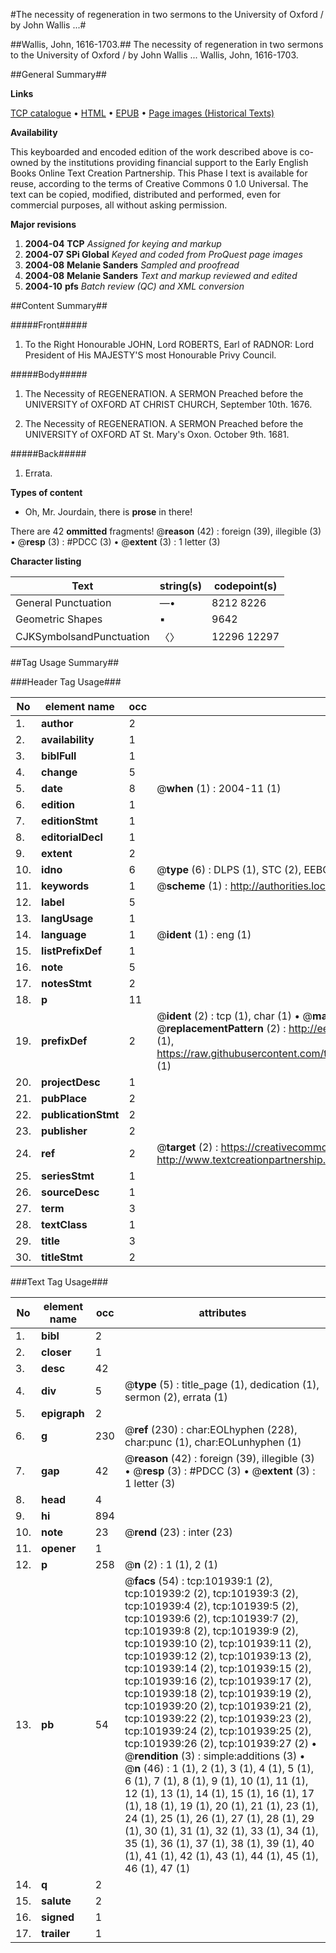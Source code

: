 #The necessity of regeneration in two sermons to the University of Oxford / by John Wallis ...#

##Wallis, John, 1616-1703.##
The necessity of regeneration in two sermons to the University of Oxford / by John Wallis ...
Wallis, John, 1616-1703.

##General Summary##

**Links**

[TCP catalogue](http://www.ota.ox.ac.uk/tcp/)  • 
[HTML](http://tei.it.ox.ac.uk/tcp/Texts-HTML/free/A67/A67398.html)  • 
[EPUB](http://tei.it.ox.ac.uk/tcp/Texts-EPUB/free/A67/A67398.epub) • 
[Page images (Historical Texts)](https://data.historicaltexts.jisc.ac.uk/view?pubId=eebo-13801257e&pageId=eebo-13801257e-101939-1)

**Availability**

This keyboarded and encoded edition of the
	       work described above is co-owned by the institutions
	       providing financial support to the Early English Books
	       Online Text Creation Partnership. This Phase I text is
	       available for reuse, according to the terms of Creative
	       Commons 0 1.0 Universal. The text can be copied,
	       modified, distributed and performed, even for
	       commercial purposes, all without asking permission.

**Major revisions**

1. __2004-04__ __TCP__ *Assigned for keying and markup*
1. __2004-07__ __SPi Global__ *Keyed and coded from ProQuest page images*
1. __2004-08__ __Melanie Sanders__ *Sampled and proofread*
1. __2004-08__ __Melanie Sanders__ *Text and markup reviewed and edited*
1. __2004-10__ __pfs__ *Batch review (QC) and XML conversion*

##Content Summary##

#####Front#####

1. To the Right Honourable JOHN, Lord ROBERTS, Earl of RADNOR: Lord President of His MAJESTY'S most Honourable Privy Council.

#####Body#####

1. The Necessity of REGENERATION. A SERMON Preached before the UNIVERSITY of OXFORD AT CHRIST CHURCH, September 10th. 1676.

1. The Necessity of REGENERATION. A SERMON Preached before the UNIVERSITY of OXFORD AT St. Mary's Oxon. October 9th. 1681.

#####Back#####

1. Errata.

**Types of content**

  * Oh, Mr. Jourdain, there is **prose** in there!

There are 42 **ommitted** fragments! 
 @__reason__ (42) : foreign (39), illegible (3)  •  @__resp__ (3) : #PDCC (3)  •  @__extent__ (3) : 1 letter (3)

**Character listing**


|Text|string(s)|codepoint(s)|
|---|---|---|
|General Punctuation|—•|8212 8226|
|Geometric Shapes|▪|9642|
|CJKSymbolsandPunctuation|〈〉|12296 12297|

##Tag Usage Summary##

###Header Tag Usage###

|No|element name|occ|attributes|
|---|---|---|---|
|1.|__author__|2||
|2.|__availability__|1||
|3.|__biblFull__|1||
|4.|__change__|5||
|5.|__date__|8| @__when__ (1) : 2004-11 (1)|
|6.|__edition__|1||
|7.|__editionStmt__|1||
|8.|__editorialDecl__|1||
|9.|__extent__|2||
|10.|__idno__|6| @__type__ (6) : DLPS (1), STC (2), EEBO-CITATION (1), OCLC (1), VID (1)|
|11.|__keywords__|1| @__scheme__ (1) : http://authorities.loc.gov/ (1)|
|12.|__label__|5||
|13.|__langUsage__|1||
|14.|__language__|1| @__ident__ (1) : eng (1)|
|15.|__listPrefixDef__|1||
|16.|__note__|5||
|17.|__notesStmt__|2||
|18.|__p__|11||
|19.|__prefixDef__|2| @__ident__ (2) : tcp (1), char (1)  •  @__matchPattern__ (2) : ([0-9\-]+):([0-9IVX]+) (1), (.+) (1)  •  @__replacementPattern__ (2) : http://eebo.chadwyck.com/downloadtiff?vid=$1&page=$2 (1), https://raw.githubusercontent.com/textcreationpartnership/Texts/master/tcpchars.xml#$1 (1)|
|20.|__projectDesc__|1||
|21.|__pubPlace__|2||
|22.|__publicationStmt__|2||
|23.|__publisher__|2||
|24.|__ref__|2| @__target__ (2) : https://creativecommons.org/publicdomain/zero/1.0/ (1), http://www.textcreationpartnership.org/docs/. (1)|
|25.|__seriesStmt__|1||
|26.|__sourceDesc__|1||
|27.|__term__|3||
|28.|__textClass__|1||
|29.|__title__|3||
|30.|__titleStmt__|2||


###Text Tag Usage###

|No|element name|occ|attributes|
|---|---|---|---|
|1.|__bibl__|2||
|2.|__closer__|1||
|3.|__desc__|42||
|4.|__div__|5| @__type__ (5) : title_page (1), dedication (1), sermon (2), errata (1)|
|5.|__epigraph__|2||
|6.|__g__|230| @__ref__ (230) : char:EOLhyphen (228), char:punc (1), char:EOLunhyphen (1)|
|7.|__gap__|42| @__reason__ (42) : foreign (39), illegible (3)  •  @__resp__ (3) : #PDCC (3)  •  @__extent__ (3) : 1 letter (3)|
|8.|__head__|4||
|9.|__hi__|894||
|10.|__note__|23| @__rend__ (23) : inter (23)|
|11.|__opener__|1||
|12.|__p__|258| @__n__ (2) : 1 (1), 2 (1)|
|13.|__pb__|54| @__facs__ (54) : tcp:101939:1 (2), tcp:101939:2 (2), tcp:101939:3 (2), tcp:101939:4 (2), tcp:101939:5 (2), tcp:101939:6 (2), tcp:101939:7 (2), tcp:101939:8 (2), tcp:101939:9 (2), tcp:101939:10 (2), tcp:101939:11 (2), tcp:101939:12 (2), tcp:101939:13 (2), tcp:101939:14 (2), tcp:101939:15 (2), tcp:101939:16 (2), tcp:101939:17 (2), tcp:101939:18 (2), tcp:101939:19 (2), tcp:101939:20 (2), tcp:101939:21 (2), tcp:101939:22 (2), tcp:101939:23 (2), tcp:101939:24 (2), tcp:101939:25 (2), tcp:101939:26 (2), tcp:101939:27 (2)  •  @__rendition__ (3) : simple:additions (3)  •  @__n__ (46) : 1 (1), 2 (1), 3 (1), 4 (1), 5 (1), 6 (1), 7 (1), 8 (1), 9 (1), 10 (1), 11 (1), 12 (1), 13 (1), 14 (1), 15 (1), 16 (1), 17 (1), 18 (1), 19 (1), 20 (1), 21 (1), 23 (1), 24 (1), 25 (1), 26 (1), 27 (1), 28 (1), 29 (1), 30 (1), 31 (1), 32 (1), 33 (1), 34 (1), 35 (1), 36 (1), 37 (1), 38 (1), 39 (1), 40 (1), 41 (1), 42 (1), 43 (1), 44 (1), 45 (1), 46 (1), 47 (1)|
|14.|__q__|2||
|15.|__salute__|2||
|16.|__signed__|1||
|17.|__trailer__|1||
